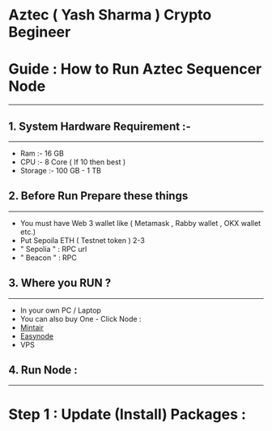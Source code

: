 # Aztec ( Yash Sharma ) Crypto Begineer
# Guide : How to Run Aztec Sequencer Node 
----------------------------

## 1. System Hardware Requirement :-
----------------------------

- Ram :- 16 GB
- CPU :- 8 Core ( If 10 then best )
- Storage :- 100 GB - 1 TB
  
## 2. Before Run Prepare these things
----------------------------

- You must have Web 3 wallet like ( Metamask , Rabby wallet , OKX wallet etc.)
- Put Sepoila ETH ( Testnet token ) 2-3
- " Sepolia " : RPC url
- " Beacon " : RPC

## 3. Where you RUN ?
---------------------------

- In your own PC / Laptop
- You can also buy One - Click Node :
- [Mintair](https://www.mintair.xyz/dashboard) 
- [Easynode](https://app.easy-node.xyz/)
- VPS

## 4. Run Node : 
--------------------------
# Step 1 : Update (Install) Packages :
